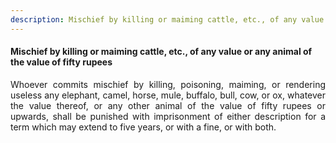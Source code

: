 ```yaml
---
description: Mischief by killing or maiming cattle, etc., of any value or any animal of the value of fifty rupees
---
```


#### Mischief by killing or maiming cattle, etc., of any value or any animal of the value of fifty rupees
<div style="text-align: justify">

Whoever commits mischief by killing, poisoning, maiming, or rendering useless any elephant, camel, horse, mule, buffalo, bull, cow, or ox, whatever the value thereof, or any other animal of the value of fifty rupees or upwards, shall be punished with imprisonment of either description for a term which may extend to five years, or with a fine, or with both.

</div>
